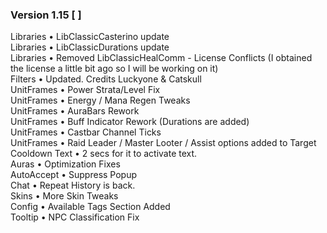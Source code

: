 ### Version 1.15 [  ]

Libraries • LibClassicCasterino update  
Libraries • LibClassicDurations update  
Libraries • Removed LibClassicHealComm - License Conflicts (I obtained the license a little bit ago so I will be working on it)  
Filters • Updated. Credits Luckyone & Catskull  
UnitFrames • Power Strata/Level Fix  
UnitFrames • Energy / Mana Regen Tweaks  
UnitFrames • AuraBars Rework  
UnitFrames • Buff Indicator Rework (Durations are added)  
UnitFrames • Castbar Channel Ticks  
UnitFrames • Raid Leader / Master Looter / Assist options added to Target  
Cooldown Text • 2 secs for it to activate text.  
Auras • Optimization Fixes  
AutoAccept • Suppress Popup  
Chat • Repeat History is back.  
Skins • More Skin Tweaks  
Config • Available Tags Section Added  
Tooltip • NPC Classification Fix  
